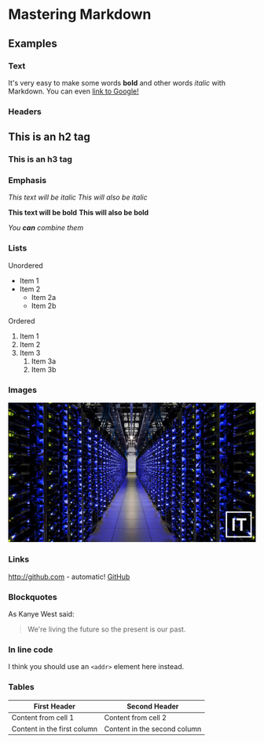 # Mastering Markdown

## Examples

### Text

It's very easy to make some words **bold** and other words *italic* with Markdown. You can even [link to Google!](http://google.com)
  
### Headers

## This is an h2 tag

### This is an h3 tag
  
### Emphasis

*This text will be italic*
_This will also be italic_

**This text will be bold**
__This will also be bold__

_You **can** combine them_
  
### Lists
  
Unordered

* Item 1
* Item 2
  * Item 2a
  * Item 2b
  
Ordered

1. Item 1
1. Item 2
1. Item 3
   1. Item 3a
   1. Item 3b
  
### Images

![DataCenter](/images/WP_serverfarm_Putman_dektop.jpg)

### Links

<http://github.com> - automatic!
[GitHub](http://github.com)

### Blockquotes

As Kanye West said:

> We're living the future so
> the present is our past.

### In line code

I think you should use an
`<addr>` element here instead.

### Tables

First Header | Second Header
------------ | -------------
Content from cell 1 | Content from cell 2
Content in the first column | Content in the second column
